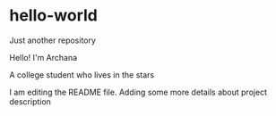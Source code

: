 # hello-world
Just another repository

Hello! I'm Archana 

A college student who lives in the stars 

I am editing the README file. Adding some more details about project description
